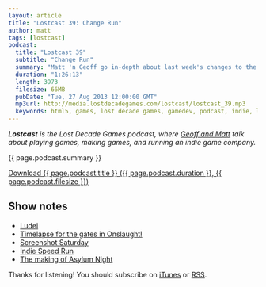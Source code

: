```yaml
---
layout: article
title: "Lostcast 39: Change Run"
author: matt
tags: [lostcast]
podcast:
  title: "Lostcast 39"
  subtitle: "Change Run"
  summary: "Matt 'n Geoff go in-depth about last week's changes to the Crypt Run alpha!"
  duration: "1:26:13"
  length: 3973
  filesize: 66MB
  pubDate: "Tue, 27 Aug 2013 12:00:00 GMT"
  mp3url: http://media.lostdecadegames.com/lostcast/lostcast_39.mp3
  keywords: html5, games, lost decade games, gamedev, podcast, indie, lostcast
---
```

_**Lostcast** is the Lost Decade Games podcast, where [Geoff and Matt](/about/) talk about playing games, making games, and running an indie game company._

{{ page.podcast.summary }}

<a class="download-podcast" href="{{ page.podcast.mp3url }}">
	Download {{ page.podcast.title }} ({{ page.podcast.duration }}, {{ page.podcast.filesize }})
</a>

## Show notes

* [Ludei](http://ludei.com/)
* [Timelapse for the gates in Onslaught!](http://www.youtube.com/watch?v=znbiIV_6s-0)
* [Screenshot Saturday](http://screenshotsaturday.com/user/LostDecadeGames.html)
* [Indie Speed Run](http://www.indiespeedrun.com/devsite/)
* [The making of Asylum Night](/making-of-asylum-night/)

Thanks for listening! You should subscribe on [iTunes](http://itunes.apple.com/us/podcast/lostcast/id481950724) or [RSS](http://www.lostdecadegames.com/lostcast.xml).
